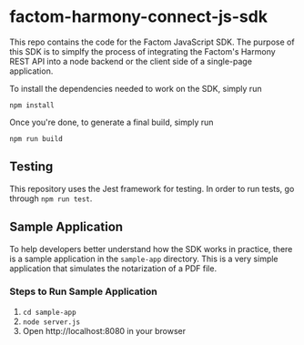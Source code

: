 # factom-harmony-connect-js-sdk

This repo contains the code for the Factom JavaScript SDK. The purpose of this SDK is to simplfy the process of integrating the Factom's Harmony REST API into a node backend or the client side of a single-page application.

To install the dependencies needed to work on the SDK, simply run

`npm install`

Once you're done, to generate a final build, simply run

`npm run build`

## Testing

This repository uses the Jest framework for testing. In order to run tests, go through `npm run test`.

## Sample Application

To help developers better understand how the SDK works in practice, there is a sample application in the `sample-app` directory. This is a very simple application that simulates the notarization of a PDF file.

### Steps to Run Sample Application

1) `cd sample-app`
2) `node server.js`
3) Open http://localhost:8080 in your browser
